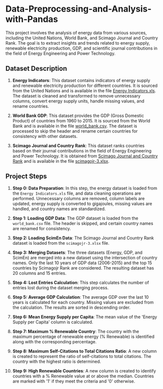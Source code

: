 #  Data-Preprocessing-and-Analysis-with-Pandas

This project involves the analysis of energy data from various sources, including the United Nations, World Bank, and Scimago Journal and Country Rank. The goal is to extract insights and trends related to energy supply, renewable electricity production, GDP, and scientific journal contributions in the field of Energy Engineering and Power Technology.

## Dataset Description

1. **Energy Indicators**: This dataset contains indicators of energy supply and renewable electricity production for different countries. It is sourced from the United Nations and is available in the file [Energy Indicators.xls](Energy%20Indicators.xls). The dataset is cleaned and transformed to remove unnecessary columns, convert energy supply units, handle missing values, and rename countries.

2. **World Bank GDP**: This dataset provides the GDP (Gross Domestic Product) of countries from 1960 to 2015. It is sourced from the World Bank and is available in the file [world_bank.csv](world_bank.csv). The dataset is processed to skip the header and rename certain countries for consistency with other datasets.

3. **Scimago Journal and Country Rank**: This dataset ranks countries based on their journal contributions in the field of Energy Engineering and Power Technology. It is obtained from [Scimago Journal and Country Rank](http://www.scimagojr.com/countryrank.php?category=2102) and is available in the file [scimagojr-3.xlsx](scimagojr-3.xlsx).

## Project Steps

1. **Step 0: Data Preparation**: In this step, the energy dataset is loaded from the `Energy Indicators.xls` file, and data cleaning operations are performed. Unnecessary columns are removed, column labels are updated, energy supply is converted to gigajoules, missing values are handled, and country names are standardized.

2. **Step 1: Loading GDP Data**: The GDP dataset is loaded from the `world_bank.csv` file. The header is skipped, and certain country names are renamed for consistency.

3. **Step 2: Loading ScimEn Data**: The Scimago Journal and Country Rank dataset is loaded from the `scimagojr-3.xlsx` file.

4. **Step 3: Merging Datasets**: The three datasets (Energy, GDP, and ScimEn) are merged into a new dataset using the intersection of country names. Only the last 10 years of GDP data (2006-2015) and the top 15 countries by Scimagojr Rank are considered. The resulting dataset has 20 columns and 15 entries.

5. **Step 4: Lost Entries Calculation**: This step calculates the number of entries lost during the dataset merging process.

6. **Step 5: Average GDP Calculation**: The average GDP over the last 10 years is calculated for each country. Missing values are excluded from the calculation. The results are sorted in descending order.

7. **Step 6: Mean Energy Supply per Capita**: The mean value of the 'Energy Supply per Capita' column is calculated.

8. **Step 7: Maximum % Renewable Country**: The country with the maximum percentage of renewable energy (% Renewable) is identified along with the corresponding percentage.

9. **Step 8: Maximum Self-Citations to Total Citations Ratio**: A new column is created to represent the ratio of self-citations to total citations. The country with the highest ratio is determined.

10. **Step 9: High Renewable Countries**: A new column is created to identify countries with a % Renewable value at or above the median. Countries are marked with '1' if they meet the criteria and '0' otherwise.

